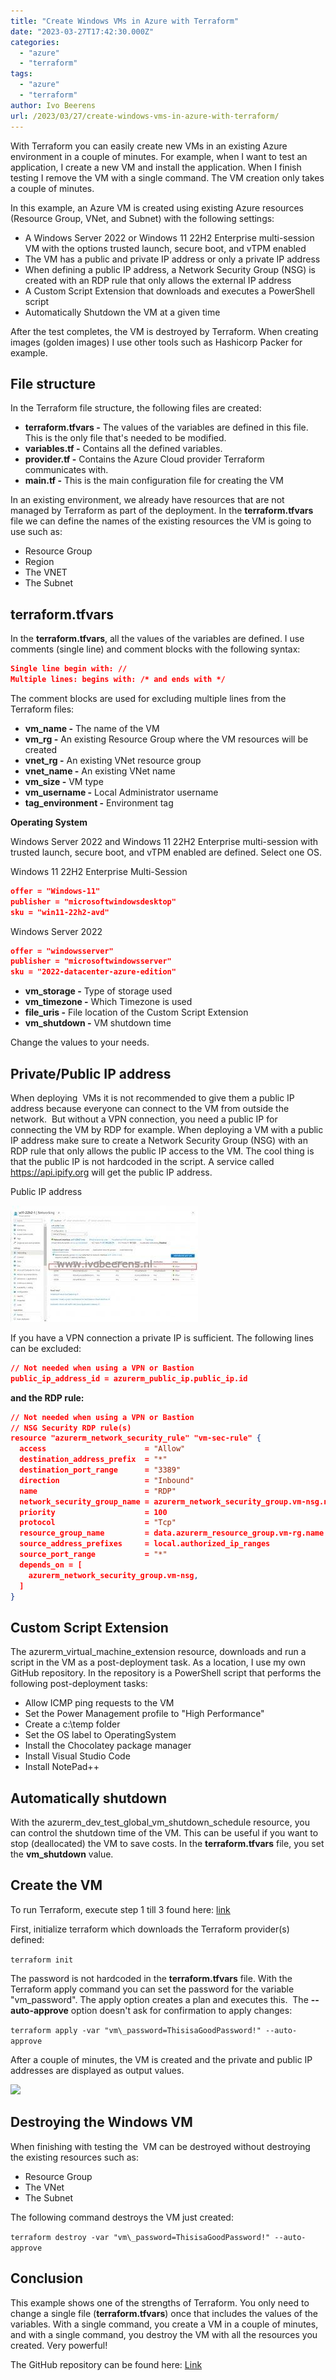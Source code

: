 ```yaml
---
title: "Create Windows VMs in Azure with Terraform"
date: "2023-03-27T17:42:30.000Z"
categories: 
  - "azure"
  - "terraform"
tags: 
  - "azure"
  - "terraform"
author: Ivo Beerens
url: /2023/03/27/create-windows-vms-in-azure-with-terraform/
---
```


With Terraform you can easily create new VMs in an existing Azure environment in a couple of minutes. For example, when I want to test an application, I create a new VM and install the application. When I finish testing I remove the VM with a single command. The VM creation only takes a couple of minutes.

In this example, an Azure VM is created using existing Azure resources (Resource Group, VNet, and Subnet) with the following settings:
- A Windows Server 2022 or Windows 11 22H2 Enterprise multi-session VM with the options trusted launch, secure boot, and vTPM enabled
- The VM has a public and private IP address or only a private IP address
- When defining a public IP address, a Network Security Group (NSG) is created with an RDP rule that only allows the external IP address
- A Custom Script Extension that downloads and executes a PowerShell script
- Automatically Shutdown the VM at a given time

After the test completes, the VM is destroyed by Terraform. When creating images (golden images) I use other tools such as Hashicorp Packer for example.

## File structure

In the Terraform file structure, the following files are created:
- **terraform.tfvars -** The values of the variables are defined in this file. This is the only file that's needed to be modified. 
- **variables.tf -** Contains all the defined variables. 
- **provider.tf -** Contains the Azure Cloud provider Terraform communicates with.
- **main.tf -** This is the main configuration file for creating the VM

In an existing environment, we already have resources that are not managed by Terraform as part of the deployment. In the **terraform.tfvars** file we can define the names of the existing resources the VM is going to use such as:
- Resource Group
- Region
- The VNET
- The Subnet

## terraform.tfvars

In the **terraform.tfvars**, all the values of the variables are defined. I use comments (single line) and comment blocks with the following syntax:
```json
Single line begin with: // 
Multiple lines: begins with: /* and ends with */
```

The comment blocks are used for excluding multiple lines from the Terraform files:
- **vm_name -** The name of the VM 
- **vm_rg -** An existing Resource Group where the VM resources will be created 
- **vnet_rg -** An existing VNet resource group 
- **vnet_name -** An existing VNet name 
- **vm_size -** VM type 
- **vm_username -** Local Administrator username 
- **tag_environment -** Environment tag

**Operating System**

Windows Server 2022 and Windows 11 22H2 Enterprise multi-session with trusted launch, secure boot, and vTPM enabled are defined. Select one OS.

Windows 11 22H2 Enterprise Multi-Session
```json
offer = "Windows-11"
publisher = "microsoftwindowsdesktop"
sku = "win11-22h2-avd"
```

Windows Server 2022
```json
offer = "windowsserver"
publisher = "microsoftwindowsserver"
sku = "2022-datacenter-azure-edition"
```

- **vm_storage -** Type of storage used 
- **vm_timezone -** Which Timezone is used 
- **file_uris -** File location of the Custom Script Extension 
- **vm_shutdown -** VM shutdown time

Change the values to your needs.

## Private/Public IP address

When deploying  VMs it is not recommended to give them a public IP address because everyone can connect to the VM from outside the network.  But without a VPN connection, you need a public IP for connecting the VM by RDP for example. When deploying a VM with a public IP address make sure to create a Network Security Group (NSG) with an RDP rule that only allows the public IP access to the VM. The cool thing is that the public IP is not hardcoded in the script. A service called https://api.ipify.org will get the public IP address.

Public IP address

[![](images/nsg-300x186.jpg)](images/nsg.jpg)

If you have a VPN connection a private IP is sufficient. The following lines can be excluded:
```json
// Not needed when using a VPN or Bastion
public_ip_address_id = azurerm_public_ip.public_ip.id
```

**and the RDP rule:**

```json
// Not needed when using a VPN or Bastion
// NSG Security RDP rule(s)
resource "azurerm_network_security_rule" "vm-sec-rule" {
  access                      = "Allow"
  destination_address_prefix  = "*"
  destination_port_range      = "3389"
  direction                   = "Inbound"
  name                        = "RDP"
  network_security_group_name = azurerm_network_security_group.vm-nsg.name
  priority                    = 100
  protocol                    = "Tcp"
  resource_group_name         = data.azurerm_resource_group.vm-rg.name
  source_address_prefixes     = local.authorized_ip_ranges
  source_port_range           = "*"
  depends_on = [
    azurerm_network_security_group.vm-nsg,
  ]
}
```

## Custom Script Extension

The azurerm_virtual_machine_extension resource, downloads and run a script in the VM as a post-deployment task. As a location, I use my own GitHub repository. In the repository is a PowerShell script that performs the following post-deployment tasks:
- Allow ICMP ping requests to the VM
- Set the Power Management profile to "High Performance"
- Create a c:\\temp folder
- Set the OS label to OperatingSystem
- Install the Chocolatey package manager
- Install Visual Studio Code
- Install NotePad++

## Automatically shutdown

With the azurerm\_dev\_test\_global\_vm\_shutdown\_schedule resource, you can control the shutdown time of the VM. This can be useful if you want to stop (deallocated) the VM to save costs. In the **terraform.tfvars** file, you set the **vm_shutdown** value.

## Create the VM

To run Terraform, execute step 1 till 3 found here: [link](https://github.com/ibeerens/Terraform/blob/main/README.md)

First, initialize terraform which downloads the Terraform provider(s) defined:

```terraform init```

The password is not hardcoded in the **terraform.tfvars** file. With the Terraform apply command you can set the password for the variable "vm\_password". The apply option creates a plan and executes this.  The **--auto-approve** option doesn't ask for confirmation to apply changes:

```terraform apply -var "vm\_password=ThisisaGoodPassword!" --auto-approve```

After a couple of minutes, the VM is created and the private and public IP addresses are displayed as output values.

![](images/Terraform-1024x534.jpg)

## Destroying the Windows VM

When finishing with testing the  VM can be destroyed without destroying the existing resources such as:

- Resource Group
- The VNet
- The Subnet

The following command destroys the VM just created:

 ```terraform destroy -var "vm\_password=ThisisaGoodPassword!" --auto-approve```

## Conclusion

This example shows one of the strengths of Terraform. You only need to change a single file (**terraform.tfvars**) once that includes the values of the variables. With a single command, you create a VM in a couple of minutes, and with a single command, you destroy the VM with all the resources you created. Very powerful!

The GitHub repository can be found here: [Link](https://github.com/ibeerens/Terraform/tree/main/New-VM)